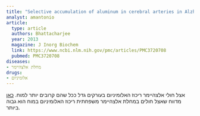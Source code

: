 ```yaml
---
title: "Selective accumulation of aluminum in cerebral arteries in Alzheimer's disease (AD)"
analyst: amantonio
article:
  type: article
  authors: Bhattacharjee
  year: 2013
  magazine: J Inorg Biochem
  link: https://www.ncbi.nlm.nih.gov/pmc/articles/PMC3720708
  pubmed: PMC3720708
diseases:
- מחלת אלצהיימר
drugs:
- אלומיניום
---
```


אצל חולי אלצהיימר ריכוז האלומיניום בעורקים גדל ככל שהם קרובים יותר למוח.
[כאן](https://www.ncbi.nlm.nih.gov/pubmed/28159219) מדווח שאצל חולים במחלת אלצהיימר משפחתית ריכוז האלומיניום במוח הוא גבוה ביותר.
